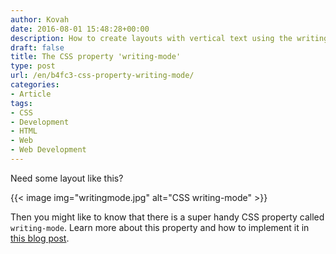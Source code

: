 ```yaml
---
author: Kovah
date: 2016-08-01 15:48:28+00:00
description: How to create layouts with vertical text using the writing-mode property.
draft: false
title: The CSS property 'writing-mode'
type: post
url: /en/b4fc3-css-property-writing-mode/
categories:
- Article
tags:
- CSS
- Development
- HTML
- Web
- Web Development
---
```


Need some layout like this?

{{< image img="writingmode.jpg" alt="CSS writing-mode" >}}

Then you might like to know that there is a super handy CSS property called `writing-mode`. Learn more about this property and how to implement it in [this blog post](https://ishadeed.com/article/css-writing-mode/).
